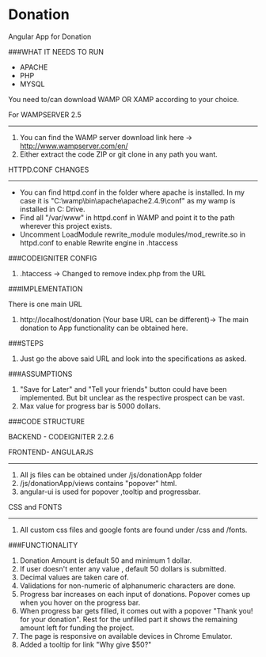 # Donation
Angular App for Donation

###WHAT IT NEEDS TO RUN

* APACHE
* PHP
* MYSQL

You need to/can download WAMP OR XAMP according to your choice.

For WAMPSERVER 2.5
****
1. You can find the WAMP server download link here -> http://www.wampserver.com/en/ 
2. Either extract the code ZIP or git clone in any path you want.

HTTPD.CONF CHANGES
****

* You can find httpd.conf in the folder where apache is installed. In my case it is "C:\wamp\bin\apache\apache2.4.9\conf\" as my wamp is installed in C: Drive.
* Find all "/var/www" in httpd.conf in WAMP and point it to the path wherever this project exists. 
* Uncomment LoadModule rewrite_module modules/mod_rewrite.so in httpd.conf to enable Rewrite engine in .htaccess


###CODEIGNITER CONFIG

1. .htaccess -> Changed to remove index.php from the URL

###IMPLEMENTATION

There is one main URL

1. http://localhost/donation (Your base URL can be different)-> The main donation to App functionality can be obtained here.


###STEPS

1. Just go the above said URL and look into the specifications as asked.

###ASSUMPTIONS

1. "Save for Later" and "Tell your friends" button could have been implemented. But bit unclear as the respective prospect can be vast.
2. Max value for progress bar is 5000 dollars.

###CODE STRUCTURE

BACKEND - CODEIGNITER 2.2.6

FRONTEND- ANGULARJS
****

1. All js files can be obtained under /js/donationApp folder
2. /js/donationApp/views contains "popover" html.
3. angular-ui is used for popover ,tooltip and progressbar.

CSS and FONTS
****

1. All custom css files and google fonts are found under /css and /fonts.

###FUNCTIONALITY

1. Donation Amount is default 50 and minimum 1 dollar.
2. If user doesn't enter any value , default 50 dollars is submitted.
3. Decimal values are taken care of.
4. Validations for non-numeric of alphanumeric characters are done.
5. Progress bar increases on each input of donations. Popover comes up when you hover on the progress bar.
6. When progress bar gets filled, it comes out with a popover "Thank you! for your donation". Rest for the unfilled part it shows the remaining amount left for funding the project.
7. The page is responsive on available devices in Chrome Emulator.
8. Added a tooltip for link "Why give $50?"



